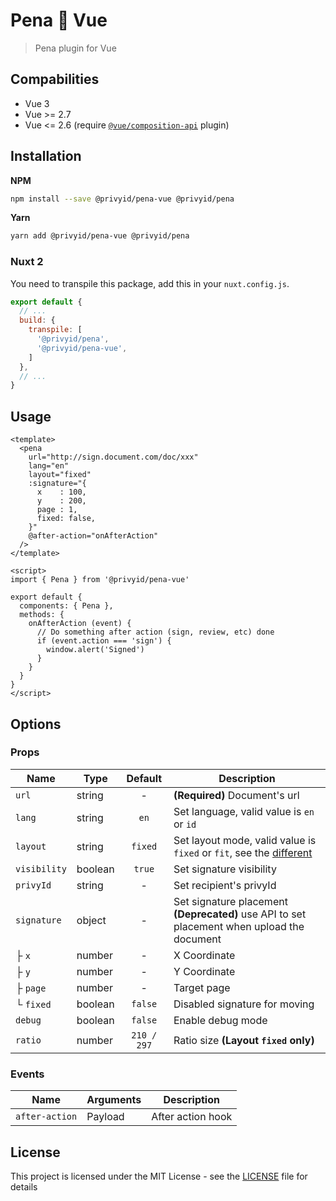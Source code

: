 # Pena 💚 Vue

> Pena plugin for Vue

## Compabilities

- Vue 3
- Vue >= 2.7
- Vue <= 2.6 (require [`@vue/composition-api`](https://github.com/vuejs/composition-api) plugin)

## Installation

**NPM**

```bash
npm install --save @privyid/pena-vue @privyid/pena
```

**Yarn**
```bash
yarn add @privyid/pena-vue @privyid/pena
```

### Nuxt 2

You need to transpile this package, add this in your `nuxt.config.js`.

```js
export default {
  // ...
  build: {
    transpile: [
      '@privyid/pena',
      '@privyid/pena-vue',
    ]
  },
  // ...
}
```

## Usage

```vue
<template>
  <pena
    url="http://sign.document.com/doc/xxx"
    lang="en"
    layout="fixed"
    :signature="{
      x    : 100,
      y    : 200,
      page : 1,
      fixed: false,
    }"
    @after-action="onAfterAction"
  />
</template>

<script>
import { Pena } from '@privyid/pena-vue'

export default {
  components: { Pena },
  methods: {
    onAfterAction (event) {
      // Do something after action (sign, review, etc) done
      if (event.action === 'sign') {
        window.alert('Signed')
      }
    }
  }
}
</script>
```

## Options

### Props

| Name         | Type    |   Default   | Description                                                                                                  |
|--------------|---------|:-----------:|--------------------------------------------------------------------------------------------------------------|
| `url`        | string  |      -      | **(Required)** Document's url                                                                                |
| `lang`       | string  |    `en`     | Set language, valid value is `en` or `id`                                                                    |
| `layout`     | string  |   `fixed`   | Set layout mode, valid value is `fixed` or `fit`, see the [different][different]                             |
| `visibility` | boolean |   `true`    | Set signature visibility                                                                                     |
| `privyId`    | string  |      -      | Set recipient's privyId                                                                                      |
| `signature`  | object  |      -      | Set signature placement<br/> <strong>(Deprecated)</strong> use API to set placement when upload the document |
| ├ `x`        | number  |      -      | X Coordinate                                                                                                 |
| ├ `y`        | number  |      -      | Y Coordinate                                                                                                 |
| ├ `page`     | number  |      -      | Target page                                                                                                  |
| └ `fixed`    | boolean |   `false`   | Disabled signature for moving                                                                                |
| `debug`      | boolean |   `false`   | Enable debug mode                                                                                            |
| `ratio`      | number  | `210 / 297` | Ratio size **(Layout `fixed` only)**                                                                         |

### Events

| Name           | Arguments | Description       |
|----------------|-----------|-------------------|
| `after-action` | Payload   | After action hook |

## License

This project is licensed under the MIT License - see the [LICENSE](/LICENSE) file for details

[different]: ../pena/README.md#layout-fixed-vs-fit

